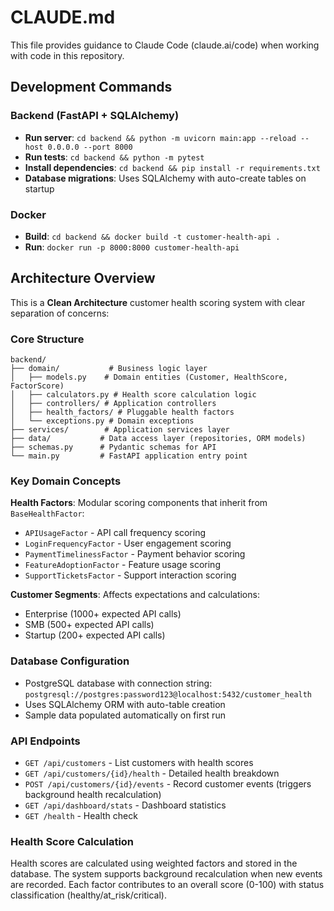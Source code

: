 # CLAUDE.md

This file provides guidance to Claude Code (claude.ai/code) when working with code in this repository.

## Development Commands

### Backend (FastAPI + SQLAlchemy)
- **Run server**: `cd backend && python -m uvicorn main:app --reload --host 0.0.0.0 --port 8000`
- **Run tests**: `cd backend && python -m pytest`
- **Install dependencies**: `cd backend && pip install -r requirements.txt`
- **Database migrations**: Uses SQLAlchemy with auto-create tables on startup

### Docker
- **Build**: `cd backend && docker build -t customer-health-api .`
- **Run**: `docker run -p 8000:8000 customer-health-api`

## Architecture Overview

This is a **Clean Architecture** customer health scoring system with clear separation of concerns:

### Core Structure
```
backend/
├── domain/           # Business logic layer
│   ├── models.py    # Domain entities (Customer, HealthScore, FactorScore)
│   ├── calculators.py # Health score calculation logic
│   ├── controllers/ # Application controllers
│   ├── health_factors/ # Pluggable health factors
│   └── exceptions.py # Domain exceptions
├── services/        # Application services layer
├── data/           # Data access layer (repositories, ORM models)
├── schemas.py      # Pydantic schemas for API
└── main.py         # FastAPI application entry point
```

### Key Domain Concepts

**Health Factors**: Modular scoring components that inherit from `BaseHealthFactor`:
- `APIUsageFactor` - API call frequency scoring
- `LoginFrequencyFactor` - User engagement scoring  
- `PaymentTimelinessFactor` - Payment behavior scoring
- `FeatureAdoptionFactor` - Feature usage scoring
- `SupportTicketsFactor` - Support interaction scoring

**Customer Segments**: Affects expectations and calculations:
- Enterprise (1000+ expected API calls)
- SMB (500+ expected API calls)  
- Startup (200+ expected API calls)

### Database Configuration
- PostgreSQL database with connection string: `postgresql://postgres:password123@localhost:5432/customer_health`
- Uses SQLAlchemy ORM with auto-table creation
- Sample data populated automatically on first run

### API Endpoints
- `GET /api/customers` - List customers with health scores
- `GET /api/customers/{id}/health` - Detailed health breakdown
- `POST /api/customers/{id}/events` - Record customer events (triggers background health recalculation)
- `GET /api/dashboard/stats` - Dashboard statistics
- `GET /health` - Health check

### Health Score Calculation
Health scores are calculated using weighted factors and stored in the database. The system supports background recalculation when new events are recorded. Each factor contributes to an overall score (0-100) with status classification (healthy/at_risk/critical).